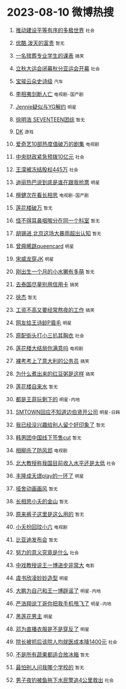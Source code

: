 # 2023-08-10 微博热搜 
1. [推动建设平等有序的多极世界](https://m.weibo.cn/search?containerid=100103type%3D1%26t%3D10%26q%3D%23%E6%8E%A8%E5%8A%A8%E5%BB%BA%E8%AE%BE%E5%B9%B3%E7%AD%89%E6%9C%89%E5%BA%8F%E7%9A%84%E5%A4%9A%E6%9E%81%E4%B8%96%E7%95%8C%23&stream_entry_id=51&isnewpage=1&extparam=seat%3D1%26filter_type%3Drealtimehot%26cate%3D10103%26dgr%3D0%26pos%3D0%26stream_entry_id%3D51%26c_type%3D51%26display_time%3D1691597097%26pre_seqid%3D169159709748201306635&luicode=10000011&lfid=106003type%3D25%26t%3D3%26disable_hot%3D1%26filter_type%3Drealtimehot) `社会` 

2. [优酷 泼天的富贵](https://m.weibo.cn/search?containerid=100103type%3D1%26t%3D10%26q%3D%E4%BC%98%E9%85%B7+%E6%B3%BC%E5%A4%A9%E7%9A%84%E5%AF%8C%E8%B4%B5&stream_entry_id=31&isnewpage=1&extparam=seat%3D1%26realpos%3D1%26flag%3D2%26band_rank%3D1%26c_type%3D31%26cate%3D5001%26lcate%3D5001%26q%3D%25E4%25BC%2598%25E9%2585%25B7%2520%25E6%25B3%25BC%25E5%25A4%25A9%25E7%259A%2584%25E5%25AF%258C%25E8%25B4%25B5%26dgr%3D0%26stream_entry_id%3D31%26pos%3D0%26filter_type%3Drealtimehot%26display_time%3D1691597097%26pre_seqid%3D169159709748201306635&luicode=10000011&lfid=106003type%3D25%26t%3D3%26disable_hot%3D1%26filter_type%3Drealtimehot) `暂无` 

3. [一名殡葬专业学生的课表](https://m.weibo.cn/search?containerid=100103type%3D1%26t%3D10%26q%3D%23%E4%B8%80%E5%90%8D%E6%AE%A1%E8%91%AC%E4%B8%93%E4%B8%9A%E5%AD%A6%E7%94%9F%E7%9A%84%E8%AF%BE%E8%A1%A8%23&stream_entry_id=31&isnewpage=1&extparam=seat%3D1%26realpos%3D2%26flag%3D2%26band_rank%3D2%26c_type%3D31%26cate%3D5001%26lcate%3D5001%26q%3D%2523%25E4%25B8%2580%25E5%2590%258D%25E6%25AE%25A1%25E8%2591%25AC%25E4%25B8%2593%25E4%25B8%259A%25E5%25AD%25A6%25E7%2594%259F%25E7%259A%2584%25E8%25AF%25BE%25E8%25A1%25A8%2523%26dgr%3D0%26stream_entry_id%3D31%26pos%3D1%26filter_type%3Drealtimehot%26display_time%3D1691597097%26pre_seqid%3D169159709748201306635&luicode=10000011&lfid=106003type%3D25%26t%3D3%26disable_hot%3D1%26filter_type%3Drealtimehot) `搞笑` 

4. [立秋大运会闭幕秋分亚运会开幕](https://m.weibo.cn/search?containerid=100103type%3D1%26t%3D10%26q%3D%23%E7%AB%8B%E7%A7%8B%E5%A4%A7%E8%BF%90%E4%BC%9A%E9%97%AD%E5%B9%95%E7%A7%8B%E5%88%86%E4%BA%9A%E8%BF%90%E4%BC%9A%E5%BC%80%E5%B9%95%23&stream_entry_id=31&isnewpage=1&extparam=seat%3D1%26realpos%3D3%26flag%3D0%26band_rank%3D3%26c_type%3D31%26cate%3D5001%26lcate%3D5001%26q%3D%2523%25E7%25AB%258B%25E7%25A7%258B%25E5%25A4%25A7%25E8%25BF%2590%25E4%25BC%259A%25E9%2597%25AD%25E5%25B9%2595%25E7%25A7%258B%25E5%2588%2586%25E4%25BA%259A%25E8%25BF%2590%25E4%25BC%259A%25E5%25BC%2580%25E5%25B9%2595%2523%26dgr%3D0%26stream_entry_id%3D31%26pos%3D2%26filter_type%3Drealtimehot%26display_time%3D1691597097%26pre_seqid%3D169159709748201306635&luicode=10000011&lfid=106003type%3D25%26t%3D3%26disable_hot%3D1%26filter_type%3Drealtimehot) `社会` 

5. [宝骏云朵史诗级](https://m.weibo.cn/search?containerid=100103type%3D1%26t%3D10%26q%3D%23%E5%AE%9D%E9%AA%8F%E4%BA%91%E6%9C%B5%E5%8F%B2%E8%AF%97%E7%BA%A7%23&stream_entry_id=31&isnewpage=1&extparam=seat%3D1%26filter_type%3Drealtimehot%26lcate%3D5001%26stream_entry_id%3D31%26pos%3D3%26band_rank%3D4%26c_type%3D31%26is_ad_pos%3D1%26cate%3D5001%26topic_ad%3D1%26q%3D%2523%25E5%25AE%259D%25E9%25AA%258F%25E4%25BA%2591%25E6%259C%25B5%25E5%258F%25B2%25E8%25AF%2597%25E7%25BA%25A7%2523%26dgr%3D0%26adid%3D198091%26display_time%3D1691597097%26pre_seqid%3D169159709748201306635&luicode=10000011&lfid=106003type%3D25%26t%3D3%26disable_hot%3D1%26filter_type%3Drealtimehot) `汽车` 

6. [李相夷剑断人亡](https://m.weibo.cn/search?containerid=100103type%3D1%26t%3D10%26q%3D%23%E6%9D%8E%E7%9B%B8%E5%A4%B7%E5%89%91%E6%96%AD%E4%BA%BA%E4%BA%A1%23&stream_entry_id=31&isnewpage=1&extparam=seat%3D1%26realpos%3D4%26flag%3D16%26band_rank%3D4%26c_type%3D31%26cate%3D5001%26lcate%3D5001%26q%3D%2523%25E6%259D%258E%25E7%259B%25B8%25E5%25A4%25B7%25E5%2589%2591%25E6%2596%25AD%25E4%25BA%25BA%25E4%25BA%25A1%2523%26dgr%3D0%26stream_entry_id%3D31%26pos%3D4%26filter_type%3Drealtimehot%26display_time%3D1691597097%26pre_seqid%3D169159709748201306635&luicode=10000011&lfid=106003type%3D25%26t%3D3%26disable_hot%3D1%26filter_type%3Drealtimehot) `电视剧-国产剧` 

7. [Jennie疑似与YG解约](https://m.weibo.cn/search?containerid=100103type%3D1%26t%3D10%26q%3D%23Jennie%E7%96%91%E4%BC%BC%E4%B8%8EYG%E8%A7%A3%E7%BA%A6%23&stream_entry_id=31&isnewpage=1&extparam=seat%3D1%26realpos%3D5%26flag%3D2%26band_rank%3D5%26c_type%3D31%26cate%3D5001%26lcate%3D5001%26q%3D%2523Jennie%25E7%2596%2591%25E4%25BC%25BC%25E4%25B8%258EYG%25E8%25A7%25A3%25E7%25BA%25A6%2523%26dgr%3D0%26stream_entry_id%3D31%26pos%3D5%26filter_type%3Drealtimehot%26display_time%3D1691597097%26pre_seqid%3D169159709748201306635&luicode=10000011&lfid=106003type%3D25%26t%3D3%26disable_hot%3D1%26filter_type%3Drealtimehot) `明星` 

8. [徐明浩 SEVENTEEN团综](https://m.weibo.cn/search?containerid=100103type%3D1%26t%3D10%26q%3D%E5%BE%90%E6%98%8E%E6%B5%A9+SEVENTEEN%E5%9B%A2%E7%BB%BC&stream_entry_id=31&isnewpage=1&extparam=seat%3D1%26realpos%3D6%26flag%3D1%26band_rank%3D6%26c_type%3D31%26cate%3D5001%26lcate%3D5001%26q%3D%25E5%25BE%2590%25E6%2598%258E%25E6%25B5%25A9%2520SEVENTEEN%25E5%259B%25A2%25E7%25BB%25BC%26dgr%3D0%26stream_entry_id%3D31%26pos%3D6%26filter_type%3Drealtimehot%26display_time%3D1691597097%26pre_seqid%3D169159709748201306635&luicode=10000011&lfid=106003type%3D25%26t%3D3%26disable_hot%3D1%26filter_type%3Drealtimehot) `暂无` 

9. [DK](https://m.weibo.cn/search?containerid=100103type%3D1%26t%3D10%26q%3DDK&stream_entry_id=31&isnewpage=1&extparam=seat%3D1%26realpos%3D7%26flag%3D1%26band_rank%3D7%26c_type%3D31%26cate%3D5001%26lcate%3D5001%26q%3DDK%26dgr%3D0%26stream_entry_id%3D31%26pos%3D7%26filter_type%3Drealtimehot%26display_time%3D1691597097%26pre_seqid%3D169159709748201306635&luicode=10000011&lfid=106003type%3D25%26t%3D3%26disable_hot%3D1%26filter_type%3Drealtimehot) `游戏` 

10. [爱奇艺10部热度值破万的剧集](https://m.weibo.cn/search?containerid=100103type%3D1%26t%3D10%26q%3D%23%E7%88%B1%E5%A5%87%E8%89%BA10%E9%83%A8%E7%83%AD%E5%BA%A6%E5%80%BC%E7%A0%B4%E4%B8%87%E7%9A%84%E5%89%A7%E9%9B%86%23&stream_entry_id=31&isnewpage=1&extparam=seat%3D1%26realpos%3D8%26flag%3D0%26band_rank%3D8%26c_type%3D31%26cate%3D5001%26lcate%3D5001%26q%3D%2523%25E7%2588%25B1%25E5%25A5%2587%25E8%2589%25BA10%25E9%2583%25A8%25E7%2583%25AD%25E5%25BA%25A6%25E5%2580%25BC%25E7%25A0%25B4%25E4%25B8%2587%25E7%259A%2584%25E5%2589%25A7%25E9%259B%2586%2523%26dgr%3D0%26stream_entry_id%3D31%26pos%3D8%26filter_type%3Drealtimehot%26display_time%3D1691597097%26pre_seqid%3D169159709748201306635&luicode=10000011&lfid=106003type%3D25%26t%3D3%26disable_hot%3D1%26filter_type%3Drealtimehot) `电视剧` 

11. [中央财政紧急预拨10亿元](https://m.weibo.cn/search?containerid=100103type%3D1%26t%3D10%26q%3D%23%E4%B8%AD%E5%A4%AE%E8%B4%A2%E6%94%BF%E7%B4%A7%E6%80%A5%E9%A2%84%E6%8B%A810%E4%BA%BF%E5%85%83%23&stream_entry_id=31&isnewpage=1&extparam=seat%3D1%26realpos%3D9%26flag%3D0%26band_rank%3D9%26c_type%3D31%26cate%3D5001%26lcate%3D5001%26q%3D%2523%25E4%25B8%25AD%25E5%25A4%25AE%25E8%25B4%25A2%25E6%2594%25BF%25E7%25B4%25A7%25E6%2580%25A5%25E9%25A2%2584%25E6%258B%25A810%25E4%25BA%25BF%25E5%2585%2583%2523%26dgr%3D0%26stream_entry_id%3D31%26pos%3D9%26filter_type%3Drealtimehot%26display_time%3D1691597097%26pre_seqid%3D169159709748201306635&luicode=10000011&lfid=106003type%3D25%26t%3D3%26disable_hot%3D1%26filter_type%3Drealtimehot) `社会` 

12. [王濛被冻结股权445万](https://m.weibo.cn/search?containerid=100103type%3D1%26t%3D10%26q%3D%23%E7%8E%8B%E6%BF%9B%E8%A2%AB%E5%86%BB%E7%BB%93%E8%82%A1%E6%9D%83445%E4%B8%87%23&stream_entry_id=31&isnewpage=1&extparam=seat%3D1%26realpos%3D10%26flag%3D0%26band_rank%3D10%26c_type%3D31%26cate%3D5001%26lcate%3D5001%26q%3D%2523%25E7%258E%258B%25E6%25BF%259B%25E8%25A2%25AB%25E5%2586%25BB%25E7%25BB%2593%25E8%2582%25A1%25E6%259D%2583445%25E4%25B8%2587%2523%26dgr%3D0%26stream_entry_id%3D31%26pos%3D10%26filter_type%3Drealtimehot%26display_time%3D1691597097%26pre_seqid%3D169159709748201306635&luicode=10000011&lfid=106003type%3D25%26t%3D3%26disable_hot%3D1%26filter_type%3Drealtimehot) `社会` 

13. [迪丽热巴说到底是谁在跟我抢票](https://m.weibo.cn/search?containerid=100103type%3D1%26t%3D10%26q%3D%23%E8%BF%AA%E4%B8%BD%E7%83%AD%E5%B7%B4%E8%AF%B4%E5%88%B0%E5%BA%95%E6%98%AF%E8%B0%81%E5%9C%A8%E8%B7%9F%E6%88%91%E6%8A%A2%E7%A5%A8%23&stream_entry_id=31&isnewpage=1&extparam=seat%3D1%26realpos%3D11%26flag%3D0%26band_rank%3D11%26c_type%3D31%26cate%3D5001%26lcate%3D5001%26q%3D%2523%25E8%25BF%25AA%25E4%25B8%25BD%25E7%2583%25AD%25E5%25B7%25B4%25E8%25AF%25B4%25E5%2588%25B0%25E5%25BA%2595%25E6%2598%25AF%25E8%25B0%2581%25E5%259C%25A8%25E8%25B7%259F%25E6%2588%2591%25E6%258A%25A2%25E7%25A5%25A8%2523%26dgr%3D0%26stream_entry_id%3D31%26pos%3D11%26filter_type%3Drealtimehot%26display_time%3D1691597097%26pre_seqid%3D169159709748201306635&luicode=10000011&lfid=106003type%3D25%26t%3D3%26disable_hot%3D1%26filter_type%3Drealtimehot) `明星` 

14. [檀健次在看长相思](https://m.weibo.cn/search?containerid=100103type%3D1%26t%3D10%26q%3D%23%E6%AA%80%E5%81%A5%E6%AC%A1%E5%9C%A8%E7%9C%8B%E9%95%BF%E7%9B%B8%E6%80%9D%23&stream_entry_id=31&isnewpage=1&extparam=seat%3D1%26realpos%3D12%26flag%3D1%26band_rank%3D12%26c_type%3D31%26cate%3D5001%26lcate%3D5001%26q%3D%2523%25E6%25AA%2580%25E5%2581%25A5%25E6%25AC%25A1%25E5%259C%25A8%25E7%259C%258B%25E9%2595%25BF%25E7%259B%25B8%25E6%2580%259D%2523%26dgr%3D0%26stream_entry_id%3D31%26pos%3D12%26filter_type%3Drealtimehot%26display_time%3D1691597097%26pre_seqid%3D169159709748201306635&luicode=10000011&lfid=106003type%3D25%26t%3D3%26disable_hot%3D1%26filter_type%3Drealtimehot) `电视剧-国产剧` 

15. [莲花楼破万](https://m.weibo.cn/search?containerid=100103type%3D1%26t%3D10%26q%3D%E8%8E%B2%E8%8A%B1%E6%A5%BC%E7%A0%B4%E4%B8%87&stream_entry_id=31&isnewpage=1&extparam=seat%3D1%26realpos%3D13%26flag%3D0%26band_rank%3D13%26c_type%3D31%26cate%3D5001%26lcate%3D5001%26q%3D%25E8%258E%25B2%25E8%258A%25B1%25E6%25A5%25BC%25E7%25A0%25B4%25E4%25B8%2587%26dgr%3D0%26stream_entry_id%3D31%26pos%3D13%26filter_type%3Drealtimehot%26display_time%3D1691597097%26pre_seqid%3D169159709748201306635&luicode=10000011&lfid=106003type%3D25%26t%3D3%26disable_hot%3D1%26filter_type%3Drealtimehot) `暂无` 

16. [怪不得耳鼻咽喉分在同一个科室](https://m.weibo.cn/search?containerid=100103type%3D1%26t%3D10%26q%3D%E6%80%AA%E4%B8%8D%E5%BE%97%E8%80%B3%E9%BC%BB%E5%92%BD%E5%96%89%E5%88%86%E5%9C%A8%E5%90%8C%E4%B8%80%E4%B8%AA%E7%A7%91%E5%AE%A4&stream_entry_id=31&isnewpage=1&extparam=seat%3D1%26realpos%3D14%26flag%3D0%26band_rank%3D14%26c_type%3D31%26cate%3D5001%26lcate%3D5001%26q%3D%25E6%2580%25AA%25E4%25B8%258D%25E5%25BE%2597%25E8%2580%25B3%25E9%25BC%25BB%25E5%2592%25BD%25E5%2596%2589%25E5%2588%2586%25E5%259C%25A8%25E5%2590%258C%25E4%25B8%2580%25E4%25B8%25AA%25E7%25A7%2591%25E5%25AE%25A4%26dgr%3D0%26stream_entry_id%3D31%26pos%3D14%26filter_type%3Drealtimehot%26display_time%3D1691597097%26pre_seqid%3D169159709748201306635&luicode=10000011&lfid=106003type%3D25%26t%3D3%26disable_hot%3D1%26filter_type%3Drealtimehot) `暂无` 

17. [胡锡进 北京这场大暴雨超出认知](https://m.weibo.cn/search?containerid=100103type%3D1%26t%3D10%26q%3D%E8%83%A1%E9%94%A1%E8%BF%9B+%E5%8C%97%E4%BA%AC%E8%BF%99%E5%9C%BA%E5%A4%A7%E6%9A%B4%E9%9B%A8%E8%B6%85%E5%87%BA%E8%AE%A4%E7%9F%A5&stream_entry_id=31&isnewpage=1&extparam=seat%3D1%26realpos%3D15%26flag%3D0%26band_rank%3D15%26c_type%3D31%26cate%3D5001%26lcate%3D5001%26q%3D%25E8%2583%25A1%25E9%2594%25A1%25E8%25BF%259B%2520%25E5%258C%2597%25E4%25BA%25AC%25E8%25BF%2599%25E5%259C%25BA%25E5%25A4%25A7%25E6%259A%25B4%25E9%259B%25A8%25E8%25B6%2585%25E5%2587%25BA%25E8%25AE%25A4%25E7%259F%25A5%26dgr%3D0%26stream_entry_id%3D31%26pos%3D15%26filter_type%3Drealtimehot%26display_time%3D1691597097%26pre_seqid%3D169159709748201306635&luicode=10000011&lfid=106003type%3D25%26t%3D3%26disable_hot%3D1%26filter_type%3Drealtimehot) `暂无` 

18. [曾舜晞跳queencard](https://m.weibo.cn/search?containerid=100103type%3D1%26t%3D10%26q%3D%23%E6%9B%BE%E8%88%9C%E6%99%9E%E8%B7%B3queencard%23&stream_entry_id=31&isnewpage=1&extparam=seat%3D1%26realpos%3D16%26flag%3D1%26band_rank%3D16%26c_type%3D31%26cate%3D5001%26lcate%3D5001%26q%3D%2523%25E6%259B%25BE%25E8%2588%259C%25E6%2599%259E%25E8%25B7%25B3queencard%2523%26dgr%3D0%26stream_entry_id%3D31%26pos%3D16%26filter_type%3Drealtimehot%26display_time%3D1691597097%26pre_seqid%3D169159709748201306635&luicode=10000011&lfid=106003type%3D25%26t%3D3%26disable_hot%3D1%26filter_type%3Drealtimehot) `明星` 

19. [宋威龙穿JK](https://m.weibo.cn/search?containerid=100103type%3D1%26t%3D10%26q%3D%23%E5%AE%8B%E5%A8%81%E9%BE%99%E7%A9%BFJK%23&stream_entry_id=31&isnewpage=1&extparam=seat%3D1%26realpos%3D17%26flag%3D1%26band_rank%3D17%26c_type%3D31%26cate%3D5001%26lcate%3D5001%26q%3D%2523%25E5%25AE%258B%25E5%25A8%2581%25E9%25BE%2599%25E7%25A9%25BFJK%2523%26dgr%3D0%26stream_entry_id%3D31%26pos%3D17%26filter_type%3Drealtimehot%26display_time%3D1691597097%26pre_seqid%3D169159709748201306635&luicode=10000011&lfid=106003type%3D25%26t%3D3%26disable_hot%3D1%26filter_type%3Drealtimehot) `明星` 

20. [刚出生一个月的小水獭有多萌](https://m.weibo.cn/search?containerid=100103type%3D1%26t%3D10%26q%3D%E5%88%9A%E5%87%BA%E7%94%9F%E4%B8%80%E4%B8%AA%E6%9C%88%E7%9A%84%E5%B0%8F%E6%B0%B4%E7%8D%AD%E6%9C%89%E5%A4%9A%E8%90%8C&stream_entry_id=31&isnewpage=1&extparam=seat%3D1%26realpos%3D18%26flag%3D0%26band_rank%3D18%26c_type%3D31%26cate%3D5001%26lcate%3D5001%26q%3D%25E5%2588%259A%25E5%2587%25BA%25E7%2594%259F%25E4%25B8%2580%25E4%25B8%25AA%25E6%259C%2588%25E7%259A%2584%25E5%25B0%258F%25E6%25B0%25B4%25E7%258D%25AD%25E6%259C%2589%25E5%25A4%259A%25E8%2590%258C%26dgr%3D0%26stream_entry_id%3D31%26pos%3D18%26filter_type%3Drealtimehot%26display_time%3D1691597097%26pre_seqid%3D169159709748201306635&luicode=10000011&lfid=106003type%3D25%26t%3D3%26disable_hot%3D1%26filter_type%3Drealtimehot) `暂无` 

21. [去泰国尽量别用信用卡](https://m.weibo.cn/search?containerid=100103type%3D1%26t%3D10%26q%3D%23%E5%8E%BB%E6%B3%B0%E5%9B%BD%E5%B0%BD%E9%87%8F%E5%88%AB%E7%94%A8%E4%BF%A1%E7%94%A8%E5%8D%A1%23&stream_entry_id=31&isnewpage=1&extparam=seat%3D1%26realpos%3D19%26flag%3D0%26band_rank%3D19%26c_type%3D31%26cate%3D5001%26lcate%3D5001%26q%3D%2523%25E5%258E%25BB%25E6%25B3%25B0%25E5%259B%25BD%25E5%25B0%25BD%25E9%2587%258F%25E5%2588%25AB%25E7%2594%25A8%25E4%25BF%25A1%25E7%2594%25A8%25E5%258D%25A1%2523%26dgr%3D0%26stream_entry_id%3D31%26pos%3D19%26filter_type%3Drealtimehot%26display_time%3D1691597097%26pre_seqid%3D169159709748201306635&luicode=10000011&lfid=106003type%3D25%26t%3D3%26disable_hot%3D1%26filter_type%3Drealtimehot) `搞笑` 

22. [徐杰](https://m.weibo.cn/search?containerid=100103type%3D1%26t%3D10%26q%3D%E5%BE%90%E6%9D%B0&stream_entry_id=31&isnewpage=1&extparam=seat%3D1%26realpos%3D20%26flag%3D0%26band_rank%3D20%26c_type%3D31%26cate%3D5001%26lcate%3D5001%26q%3D%25E5%25BE%2590%25E6%259D%25B0%26dgr%3D0%26stream_entry_id%3D31%26pos%3D20%26filter_type%3Drealtimehot%26display_time%3D1691597097%26pre_seqid%3D169159709748201306635&luicode=10000011&lfid=106003type%3D25%26t%3D3%26disable_hot%3D1%26filter_type%3Drealtimehot) `暂无` 

23. [工资不高又要经常熬夜的工作](https://m.weibo.cn/search?containerid=100103type%3D1%26t%3D10%26q%3D%23%E5%B7%A5%E8%B5%84%E4%B8%8D%E9%AB%98%E5%8F%88%E8%A6%81%E7%BB%8F%E5%B8%B8%E7%86%AC%E5%A4%9C%E7%9A%84%E5%B7%A5%E4%BD%9C%23&stream_entry_id=31&isnewpage=1&extparam=seat%3D1%26realpos%3D21%26flag%3D0%26band_rank%3D21%26c_type%3D31%26cate%3D5001%26lcate%3D5001%26q%3D%2523%25E5%25B7%25A5%25E8%25B5%2584%25E4%25B8%258D%25E9%25AB%2598%25E5%258F%2588%25E8%25A6%2581%25E7%25BB%258F%25E5%25B8%25B8%25E7%2586%25AC%25E5%25A4%259C%25E7%259A%2584%25E5%25B7%25A5%25E4%25BD%259C%2523%26dgr%3D0%26stream_entry_id%3D31%26pos%3D21%26filter_type%3Drealtimehot%26display_time%3D1691597097%26pre_seqid%3D169159709748201306635&luicode=10000011&lfid=106003type%3D25%26t%3D3%26disable_hot%3D1%26filter_type%3Drealtimehot) `搞笑` 

24. [网友给王诗龄P眉毛](https://m.weibo.cn/search?containerid=100103type%3D1%26t%3D10%26q%3D%23%E7%BD%91%E5%8F%8B%E7%BB%99%E7%8E%8B%E8%AF%97%E9%BE%84P%E7%9C%89%E6%AF%9B%23&stream_entry_id=31&isnewpage=1&extparam=seat%3D1%26realpos%3D22%26flag%3D2%26band_rank%3D22%26c_type%3D31%26cate%3D5001%26lcate%3D5001%26q%3D%2523%25E7%25BD%2591%25E5%258F%258B%25E7%25BB%2599%25E7%258E%258B%25E8%25AF%2597%25E9%25BE%2584P%25E7%259C%2589%25E6%25AF%259B%2523%26dgr%3D0%26stream_entry_id%3D31%26pos%3D22%26filter_type%3Drealtimehot%26display_time%3D1691597097%26pre_seqid%3D169159709748201306635&luicode=10000011&lfid=106003type%3D25%26t%3D3%26disable_hot%3D1%26filter_type%3Drealtimehot) `明星` 

25. [原配街头打小三扒其胸衣](https://m.weibo.cn/search?containerid=100103type%3D1%26t%3D10%26q%3D%23%E5%8E%9F%E9%85%8D%E8%A1%97%E5%A4%B4%E6%89%93%E5%B0%8F%E4%B8%89%E6%89%92%E5%85%B6%E8%83%B8%E8%A1%A3%23&stream_entry_id=31&isnewpage=1&extparam=seat%3D1%26realpos%3D23%26flag%3D1%26band_rank%3D23%26c_type%3D31%26cate%3D5001%26lcate%3D5001%26q%3D%2523%25E5%258E%259F%25E9%2585%258D%25E8%25A1%2597%25E5%25A4%25B4%25E6%2589%2593%25E5%25B0%258F%25E4%25B8%2589%25E6%2589%2592%25E5%2585%25B6%25E8%2583%25B8%25E8%25A1%25A3%2523%26dgr%3D0%26stream_entry_id%3D31%26pos%3D23%26filter_type%3Drealtimehot%26display_time%3D1691597097%26pre_seqid%3D169159709748201306635&luicode=10000011&lfid=106003type%3D25%26t%3D3%26disable_hot%3D1%26filter_type%3Drealtimehot) `社会` 

26. [莲花楼大结局你满意吗](https://m.weibo.cn/search?containerid=100103type%3D1%26t%3D10%26q%3D%23%E8%8E%B2%E8%8A%B1%E6%A5%BC%E5%A4%A7%E7%BB%93%E5%B1%80%E4%BD%A0%E6%BB%A1%E6%84%8F%E5%90%97%23&stream_entry_id=31&isnewpage=1&extparam=seat%3D1%26realpos%3D24%26flag%3D1%26band_rank%3D24%26c_type%3D31%26cate%3D5001%26lcate%3D5001%26q%3D%2523%25E8%258E%25B2%25E8%258A%25B1%25E6%25A5%25BC%25E5%25A4%25A7%25E7%25BB%2593%25E5%25B1%2580%25E4%25BD%25A0%25E6%25BB%25A1%25E6%2584%258F%25E5%2590%2597%2523%26dgr%3D0%26stream_entry_id%3D31%26pos%3D24%26filter_type%3Drealtimehot%26display_time%3D1691597097%26pre_seqid%3D169159709748201306635&luicode=10000011&lfid=106003type%3D25%26t%3D3%26disable_hot%3D1%26filter_type%3Drealtimehot) `电视剧` 

27. [裸考考上了意大利的公务员](https://m.weibo.cn/search?containerid=100103type%3D1%26t%3D10%26q%3D%23%E8%A3%B8%E8%80%83%E8%80%83%E4%B8%8A%E4%BA%86%E6%84%8F%E5%A4%A7%E5%88%A9%E7%9A%84%E5%85%AC%E5%8A%A1%E5%91%98%23&stream_entry_id=31&isnewpage=1&extparam=seat%3D1%26realpos%3D25%26flag%3D0%26band_rank%3D25%26c_type%3D31%26cate%3D5001%26lcate%3D5001%26q%3D%2523%25E8%25A3%25B8%25E8%2580%2583%25E8%2580%2583%25E4%25B8%258A%25E4%25BA%2586%25E6%2584%258F%25E5%25A4%25A7%25E5%2588%25A9%25E7%259A%2584%25E5%2585%25AC%25E5%258A%25A1%25E5%2591%2598%2523%26dgr%3D0%26stream_entry_id%3D31%26pos%3D25%26filter_type%3Drealtimehot%26display_time%3D1691597097%26pre_seqid%3D169159709748201306635&luicode=10000011&lfid=106003type%3D25%26t%3D3%26disable_hot%3D1%26filter_type%3Drealtimehot) `搞笑` 

28. [为什么煮出来的红豆粥是这样](https://m.weibo.cn/search?containerid=100103type%3D1%26t%3D10%26q%3D%23%E4%B8%BA%E4%BB%80%E4%B9%88%E7%85%AE%E5%87%BA%E6%9D%A5%E7%9A%84%E7%BA%A2%E8%B1%86%E7%B2%A5%E6%98%AF%E8%BF%99%E6%A0%B7%23&stream_entry_id=31&isnewpage=1&extparam=seat%3D1%26realpos%3D26%26flag%3D1%26band_rank%3D26%26c_type%3D31%26cate%3D5001%26lcate%3D5001%26q%3D%2523%25E4%25B8%25BA%25E4%25BB%2580%25E4%25B9%2588%25E7%2585%25AE%25E5%2587%25BA%25E6%259D%25A5%25E7%259A%2584%25E7%25BA%25A2%25E8%25B1%2586%25E7%25B2%25A5%25E6%2598%25AF%25E8%25BF%2599%25E6%25A0%25B7%2523%26dgr%3D0%26stream_entry_id%3D31%26pos%3D26%26filter_type%3Drealtimehot%26display_time%3D1691597097%26pre_seqid%3D169159709748201306635&luicode=10000011&lfid=106003type%3D25%26t%3D3%26disable_hot%3D1%26filter_type%3Drealtimehot) `搞笑` 

29. [莲花楼自来水](https://m.weibo.cn/search?containerid=100103type%3D1%26t%3D10%26q%3D%E8%8E%B2%E8%8A%B1%E6%A5%BC%E8%87%AA%E6%9D%A5%E6%B0%B4&stream_entry_id=31&isnewpage=1&extparam=seat%3D1%26realpos%3D27%26flag%3D1%26band_rank%3D27%26c_type%3D31%26cate%3D5001%26lcate%3D5001%26q%3D%25E8%258E%25B2%25E8%258A%25B1%25E6%25A5%25BC%25E8%2587%25AA%25E6%259D%25A5%25E6%25B0%25B4%26dgr%3D0%26stream_entry_id%3D31%26pos%3D27%26filter_type%3Drealtimehot%26display_time%3D1691597097%26pre_seqid%3D169159709748201306635&luicode=10000011&lfid=106003type%3D25%26t%3D3%26disable_hot%3D1%26filter_type%3Drealtimehot) `暂无` 

30. [都是王菲玩剩下的](https://m.weibo.cn/search?containerid=100103type%3D1%26t%3D10%26q%3D%23%E9%83%BD%E6%98%AF%E7%8E%8B%E8%8F%B2%E7%8E%A9%E5%89%A9%E4%B8%8B%E7%9A%84%23&stream_entry_id=31&isnewpage=1&extparam=seat%3D1%26realpos%3D28%26flag%3D0%26band_rank%3D28%26c_type%3D31%26cate%3D5001%26lcate%3D5001%26q%3D%2523%25E9%2583%25BD%25E6%2598%25AF%25E7%258E%258B%25E8%258F%25B2%25E7%258E%25A9%25E5%2589%25A9%25E4%25B8%258B%25E7%259A%2584%2523%26dgr%3D0%26stream_entry_id%3D31%26pos%3D28%26filter_type%3Drealtimehot%26display_time%3D1691597097%26pre_seqid%3D169159709748201306635&luicode=10000011&lfid=106003type%3D25%26t%3D3%26disable_hot%3D1%26filter_type%3Drealtimehot) `明星-内地` 

31. [SMTOWN回应不知道边伯贤开公司](https://m.weibo.cn/search?containerid=100103type%3D1%26t%3D10%26q%3D%23SMTOWN%E5%9B%9E%E5%BA%94%E4%B8%8D%E7%9F%A5%E9%81%93%E8%BE%B9%E4%BC%AF%E8%B4%A4%E5%BC%80%E5%85%AC%E5%8F%B8%23&stream_entry_id=31&isnewpage=1&extparam=seat%3D1%26realpos%3D29%26flag%3D1%26band_rank%3D29%26c_type%3D31%26cate%3D5001%26lcate%3D5001%26q%3D%2523SMTOWN%25E5%259B%259E%25E5%25BA%2594%25E4%25B8%258D%25E7%259F%25A5%25E9%2581%2593%25E8%25BE%25B9%25E4%25BC%25AF%25E8%25B4%25A4%25E5%25BC%2580%25E5%2585%25AC%25E5%258F%25B8%2523%26dgr%3D0%26stream_entry_id%3D31%26pos%3D29%26filter_type%3Drealtimehot%26display_time%3D1691597097%26pre_seqid%3D169159709748201306635&luicode=10000011&lfid=106003type%3D25%26t%3D3%26disable_hot%3D1%26filter_type%3Drealtimehot) `明星-日韩` 

32. [我已经没兴趣给别人留个好印象了](https://m.weibo.cn/search?containerid=100103type%3D1%26t%3D10%26q%3D%E6%88%91%E5%B7%B2%E7%BB%8F%E6%B2%A1%E5%85%B4%E8%B6%A3%E7%BB%99%E5%88%AB%E4%BA%BA%E7%95%99%E4%B8%AA%E5%A5%BD%E5%8D%B0%E8%B1%A1%E4%BA%86&stream_entry_id=31&isnewpage=1&extparam=seat%3D1%26realpos%3D30%26flag%3D0%26band_rank%3D30%26c_type%3D31%26cate%3D5001%26lcate%3D5001%26q%3D%25E6%2588%2591%25E5%25B7%25B2%25E7%25BB%258F%25E6%25B2%25A1%25E5%2585%25B4%25E8%25B6%25A3%25E7%25BB%2599%25E5%2588%25AB%25E4%25BA%25BA%25E7%2595%2599%25E4%25B8%25AA%25E5%25A5%25BD%25E5%258D%25B0%25E8%25B1%25A1%25E4%25BA%2586%26dgr%3D0%26stream_entry_id%3D31%26pos%3D30%26filter_type%3Drealtimehot%26display_time%3D1691597097%26pre_seqid%3D169159709748201306635&luicode=10000011&lfid=106003type%3D25%26t%3D3%26disable_hot%3D1%26filter_type%3Drealtimehot) `暂无` 

33. [韩男团中国线下签售cut](https://m.weibo.cn/search?containerid=100103type%3D1%26t%3D10%26q%3D%E9%9F%A9%E7%94%B7%E5%9B%A2%E4%B8%AD%E5%9B%BD%E7%BA%BF%E4%B8%8B%E7%AD%BE%E5%94%AEcut&stream_entry_id=31&isnewpage=1&extparam=seat%3D1%26realpos%3D31%26flag%3D1%26band_rank%3D31%26c_type%3D31%26cate%3D5001%26lcate%3D5001%26q%3D%25E9%259F%25A9%25E7%2594%25B7%25E5%259B%25A2%25E4%25B8%25AD%25E5%259B%25BD%25E7%25BA%25BF%25E4%25B8%258B%25E7%25AD%25BE%25E5%2594%25AEcut%26dgr%3D0%26stream_entry_id%3D31%26pos%3D31%26filter_type%3Drealtimehot%26display_time%3D1691597097%26pre_seqid%3D169159709748201306635&luicode=10000011&lfid=106003type%3D25%26t%3D3%26disable_hot%3D1%26filter_type%3Drealtimehot) `暂无` 

34. [相柳杀了防风邶](https://m.weibo.cn/search?containerid=100103type%3D1%26t%3D10%26q%3D%23%E7%9B%B8%E6%9F%B3%E6%9D%80%E4%BA%86%E9%98%B2%E9%A3%8E%E9%82%B6%23&stream_entry_id=31&isnewpage=1&extparam=seat%3D1%26realpos%3D32%26flag%3D1%26band_rank%3D32%26c_type%3D31%26cate%3D5001%26lcate%3D5001%26q%3D%2523%25E7%259B%25B8%25E6%259F%25B3%25E6%259D%2580%25E4%25BA%2586%25E9%2598%25B2%25E9%25A3%258E%25E9%2582%25B6%2523%26dgr%3D0%26stream_entry_id%3D31%26pos%3D32%26filter_type%3Drealtimehot%26display_time%3D1691597097%26pre_seqid%3D169159709748201306635&luicode=10000011&lfid=106003type%3D25%26t%3D3%26disable_hot%3D1%26filter_type%3Drealtimehot) `电视剧` 

35. [北大教授称我国目前收入水平还是太低](https://m.weibo.cn/search?containerid=100103type%3D1%26t%3D10%26q%3D%23%E5%8C%97%E5%A4%A7%E6%95%99%E6%8E%88%E7%A7%B0%E6%88%91%E5%9B%BD%E7%9B%AE%E5%89%8D%E6%94%B6%E5%85%A5%E6%B0%B4%E5%B9%B3%E8%BF%98%E6%98%AF%E5%A4%AA%E4%BD%8E%23&stream_entry_id=31&isnewpage=1&extparam=seat%3D1%26realpos%3D33%26flag%3D0%26band_rank%3D33%26c_type%3D31%26cate%3D5001%26lcate%3D5001%26q%3D%2523%25E5%258C%2597%25E5%25A4%25A7%25E6%2595%2599%25E6%258E%2588%25E7%25A7%25B0%25E6%2588%2591%25E5%259B%25BD%25E7%259B%25AE%25E5%2589%258D%25E6%2594%25B6%25E5%2585%25A5%25E6%25B0%25B4%25E5%25B9%25B3%25E8%25BF%2598%25E6%2598%25AF%25E5%25A4%25AA%25E4%25BD%258E%2523%26dgr%3D0%26stream_entry_id%3D31%26pos%3D33%26filter_type%3Drealtimehot%26display_time%3D1691597097%26pre_seqid%3D169159709748201306635&luicode=10000011&lfid=106003type%3D25%26t%3D3%26disable_hot%3D1%26filter_type%3Drealtimehot) `社会` 

36. [丰隆成夭璟play的一环了](https://m.weibo.cn/search?containerid=100103type%3D1%26t%3D10%26q%3D%23%E4%B8%B0%E9%9A%86%E6%88%90%E5%A4%AD%E7%92%9Fplay%E7%9A%84%E4%B8%80%E7%8E%AF%E4%BA%86%23&stream_entry_id=31&isnewpage=1&extparam=seat%3D1%26realpos%3D34%26flag%3D1%26band_rank%3D34%26c_type%3D31%26cate%3D5001%26lcate%3D5001%26q%3D%2523%25E4%25B8%25B0%25E9%259A%2586%25E6%2588%2590%25E5%25A4%25AD%25E7%2592%259Fplay%25E7%259A%2584%25E4%25B8%2580%25E7%258E%25AF%25E4%25BA%2586%2523%26dgr%3D0%26stream_entry_id%3D31%26pos%3D34%26filter_type%3Drealtimehot%26display_time%3D1691597097%26pre_seqid%3D169159709748201306635&luicode=10000011&lfid=106003type%3D25%26t%3D3%26disable_hot%3D1%26filter_type%3Drealtimehot) `明星` 

37. [哑舍动画画风](https://m.weibo.cn/search?containerid=100103type%3D1%26t%3D10%26q%3D%E5%93%91%E8%88%8D%E5%8A%A8%E7%94%BB%E7%94%BB%E9%A3%8E&stream_entry_id=31&isnewpage=1&extparam=seat%3D1%26realpos%3D35%26flag%3D1%26band_rank%3D35%26c_type%3D31%26cate%3D5001%26lcate%3D5001%26q%3D%25E5%2593%2591%25E8%2588%258D%25E5%258A%25A8%25E7%2594%25BB%25E7%2594%25BB%25E9%25A3%258E%26dgr%3D0%26stream_entry_id%3D31%26pos%3D35%26filter_type%3Drealtimehot%26display_time%3D1691597097%26pre_seqid%3D169159709748201306635&luicode=10000011&lfid=106003type%3D25%26t%3D3%26disable_hot%3D1%26filter_type%3Drealtimehot) `暂无` 

38. [长相思小夭的金山](https://m.weibo.cn/search?containerid=100103type%3D1%26t%3D10%26q%3D%E9%95%BF%E7%9B%B8%E6%80%9D%E5%B0%8F%E5%A4%AD%E7%9A%84%E9%87%91%E5%B1%B1&stream_entry_id=31&isnewpage=1&extparam=seat%3D1%26realpos%3D36%26flag%3D1%26band_rank%3D36%26c_type%3D31%26cate%3D5001%26lcate%3D5001%26q%3D%25E9%2595%25BF%25E7%259B%25B8%25E6%2580%259D%25E5%25B0%258F%25E5%25A4%25AD%25E7%259A%2584%25E9%2587%2591%25E5%25B1%25B1%26dgr%3D0%26stream_entry_id%3D31%26pos%3D36%26filter_type%3Drealtimehot%26display_time%3D1691597097%26pre_seqid%3D169159709748201306635&luicode=10000011&lfid=106003type%3D25%26t%3D3%26disable_hot%3D1%26filter_type%3Drealtimehot) `暂无` 

39. [原来裤子这里是这么用的](https://m.weibo.cn/search?containerid=100103type%3D1%26t%3D10%26q%3D%E5%8E%9F%E6%9D%A5%E8%A3%A4%E5%AD%90%E8%BF%99%E9%87%8C%E6%98%AF%E8%BF%99%E4%B9%88%E7%94%A8%E7%9A%84&stream_entry_id=31&isnewpage=1&extparam=seat%3D1%26realpos%3D37%26flag%3D0%26band_rank%3D37%26c_type%3D31%26cate%3D5001%26lcate%3D5001%26q%3D%25E5%258E%259F%25E6%259D%25A5%25E8%25A3%25A4%25E5%25AD%2590%25E8%25BF%2599%25E9%2587%258C%25E6%2598%25AF%25E8%25BF%2599%25E4%25B9%2588%25E7%2594%25A8%25E7%259A%2584%26dgr%3D0%26stream_entry_id%3D31%26pos%3D37%26filter_type%3Drealtimehot%26display_time%3D1691597097%26pre_seqid%3D169159709748201306635&luicode=10000011&lfid=106003type%3D25%26t%3D3%26disable_hot%3D1%26filter_type%3Drealtimehot) `暂无` 

40. [小夭扮回玟小六](https://m.weibo.cn/search?containerid=100103type%3D1%26t%3D10%26q%3D%23%E5%B0%8F%E5%A4%AD%E6%89%AE%E5%9B%9E%E7%8E%9F%E5%B0%8F%E5%85%AD%23&stream_entry_id=31&isnewpage=1&extparam=seat%3D1%26realpos%3D38%26flag%3D0%26band_rank%3D38%26c_type%3D31%26cate%3D5001%26lcate%3D5001%26q%3D%2523%25E5%25B0%258F%25E5%25A4%25AD%25E6%2589%25AE%25E5%259B%259E%25E7%258E%259F%25E5%25B0%258F%25E5%2585%25AD%2523%26dgr%3D0%26stream_entry_id%3D31%26pos%3D38%26filter_type%3Drealtimehot%26display_time%3D1691597097%26pre_seqid%3D169159709748201306635&luicode=10000011&lfid=106003type%3D25%26t%3D3%26disable_hot%3D1%26filter_type%3Drealtimehot) `电视剧` 

41. [比亚迪发布会](https://m.weibo.cn/search?containerid=100103type%3D1%26t%3D10%26q%3D%23%E6%AF%94%E4%BA%9A%E8%BF%AA%E5%8F%91%E5%B8%83%E4%BC%9A%23&stream_entry_id=31&isnewpage=1&extparam=seat%3D1%26realpos%3D39%26flag%3D0%26band_rank%3D39%26c_type%3D31%26cate%3D5001%26lcate%3D5001%26q%3D%2523%25E6%25AF%2594%25E4%25BA%259A%25E8%25BF%25AA%25E5%258F%2591%25E5%25B8%2583%25E4%25BC%259A%2523%26dgr%3D0%26stream_entry_id%3D31%26pos%3D39%26filter_type%3Drealtimehot%26display_time%3D1691597097%26pre_seqid%3D169159709748201306635&luicode=10000011&lfid=106003type%3D25%26t%3D3%26disable_hot%3D1%26filter_type%3Drealtimehot) `暂无` 

42. [努力的意义究竟是什么](https://m.weibo.cn/search?containerid=100103type%3D1%26t%3D10%26q%3D%E5%8A%AA%E5%8A%9B%E7%9A%84%E6%84%8F%E4%B9%89%E7%A9%B6%E7%AB%9F%E6%98%AF%E4%BB%80%E4%B9%88&stream_entry_id=31&isnewpage=1&extparam=seat%3D1%26realpos%3D40%26flag%3D1%26band_rank%3D40%26c_type%3D31%26cate%3D5001%26lcate%3D5001%26q%3D%25E5%258A%25AA%25E5%258A%259B%25E7%259A%2584%25E6%2584%258F%25E4%25B9%2589%25E7%25A9%25B6%25E7%25AB%259F%25E6%2598%25AF%25E4%25BB%2580%25E4%25B9%2588%26dgr%3D0%26stream_entry_id%3D31%26pos%3D40%26filter_type%3Drealtimehot%26display_time%3D1691597097%26pre_seqid%3D169159709748201306635&luicode=10000011&lfid=106003type%3D25%26t%3D3%26disable_hot%3D1%26filter_type%3Drealtimehot) `社会` 

43. [中戏教授说王一博进步非常大](https://m.weibo.cn/search?containerid=100103type%3D1%26t%3D10%26q%3D%23%E4%B8%AD%E6%88%8F%E6%95%99%E6%8E%88%E8%AF%B4%E7%8E%8B%E4%B8%80%E5%8D%9A%E8%BF%9B%E6%AD%A5%E9%9D%9E%E5%B8%B8%E5%A4%A7%23&stream_entry_id=31&isnewpage=1&extparam=seat%3D1%26realpos%3D41%26flag%3D0%26band_rank%3D41%26c_type%3D31%26cate%3D5001%26lcate%3D5001%26q%3D%2523%25E4%25B8%25AD%25E6%2588%258F%25E6%2595%2599%25E6%258E%2588%25E8%25AF%25B4%25E7%258E%258B%25E4%25B8%2580%25E5%258D%259A%25E8%25BF%259B%25E6%25AD%25A5%25E9%259D%259E%25E5%25B8%25B8%25E5%25A4%25A7%2523%26dgr%3D0%26stream_entry_id%3D31%26pos%3D41%26filter_type%3Drealtimehot%26display_time%3D1691597097%26pre_seqid%3D169159709748201306635&luicode=10000011&lfid=106003type%3D25%26t%3D3%26disable_hot%3D1%26filter_type%3Drealtimehot) `电影` 

44. [虞书欣凌妙妙造型](https://m.weibo.cn/search?containerid=100103type%3D1%26t%3D10%26q%3D%23%E8%99%9E%E4%B9%A6%E6%AC%A3%E5%87%8C%E5%A6%99%E5%A6%99%E9%80%A0%E5%9E%8B%23&stream_entry_id=31&isnewpage=1&extparam=seat%3D1%26realpos%3D42%26flag%3D0%26band_rank%3D42%26c_type%3D31%26cate%3D5001%26lcate%3D5001%26q%3D%2523%25E8%2599%259E%25E4%25B9%25A6%25E6%25AC%25A3%25E5%2587%258C%25E5%25A6%2599%25E5%25A6%2599%25E9%2580%25A0%25E5%259E%258B%2523%26dgr%3D0%26stream_entry_id%3D31%26pos%3D42%26filter_type%3Drealtimehot%26display_time%3D1691597097%26pre_seqid%3D169159709748201306635&luicode=10000011&lfid=106003type%3D25%26t%3D3%26disable_hot%3D1%26filter_type%3Drealtimehot) `明星` 

45. [大鹏为自己和王一博辟谣了](https://m.weibo.cn/search?containerid=100103type%3D1%26t%3D10%26q%3D%23%E5%A4%A7%E9%B9%8F%E4%B8%BA%E8%87%AA%E5%B7%B1%E5%92%8C%E7%8E%8B%E4%B8%80%E5%8D%9A%E8%BE%9F%E8%B0%A3%E4%BA%86%23&stream_entry_id=31&isnewpage=1&extparam=seat%3D1%26realpos%3D43%26flag%3D0%26band_rank%3D43%26c_type%3D31%26cate%3D5001%26lcate%3D5001%26q%3D%2523%25E5%25A4%25A7%25E9%25B9%258F%25E4%25B8%25BA%25E8%2587%25AA%25E5%25B7%25B1%25E5%2592%258C%25E7%258E%258B%25E4%25B8%2580%25E5%258D%259A%25E8%25BE%259F%25E8%25B0%25A3%25E4%25BA%2586%2523%26dgr%3D0%26stream_entry_id%3D31%26pos%3D43%26filter_type%3Drealtimehot%26display_time%3D1691597097%26pre_seqid%3D169159709748201306635&luicode=10000011&lfid=106003type%3D25%26t%3D3%26disable_hot%3D1%26filter_type%3Drealtimehot) `明星-内地` 

46. [严浩翔说丁哥你把我手机甩飞了](https://m.weibo.cn/search?containerid=100103type%3D1%26t%3D10%26q%3D%23%E4%B8%A5%E6%B5%A9%E7%BF%94%E8%AF%B4%E4%B8%81%E5%93%A5%E4%BD%A0%E6%8A%8A%E6%88%91%E6%89%8B%E6%9C%BA%E7%94%A9%E9%A3%9E%E4%BA%86%23&stream_entry_id=31&isnewpage=1&extparam=seat%3D1%26realpos%3D44%26flag%3D0%26band_rank%3D44%26c_type%3D31%26cate%3D5001%26lcate%3D5001%26q%3D%2523%25E4%25B8%25A5%25E6%25B5%25A9%25E7%25BF%2594%25E8%25AF%25B4%25E4%25B8%2581%25E5%2593%25A5%25E4%25BD%25A0%25E6%258A%258A%25E6%2588%2591%25E6%2589%258B%25E6%259C%25BA%25E7%2594%25A9%25E9%25A3%259E%25E4%25BA%2586%2523%26dgr%3D0%26stream_entry_id%3D31%26pos%3D44%26filter_type%3Drealtimehot%26display_time%3D1691597097%26pre_seqid%3D169159709748201306635&luicode=10000011&lfid=106003type%3D25%26t%3D3%26disable_hot%3D1%26filter_type%3Drealtimehot) `明星-内地` 

47. [黑莲花男主](https://m.weibo.cn/search?containerid=100103type%3D1%26t%3D10%26q%3D%E9%BB%91%E8%8E%B2%E8%8A%B1%E7%94%B7%E4%B8%BB&stream_entry_id=31&isnewpage=1&extparam=seat%3D1%26realpos%3D45%26flag%3D0%26band_rank%3D45%26c_type%3D31%26cate%3D5001%26lcate%3D5001%26q%3D%25E9%25BB%2591%25E8%258E%25B2%25E8%258A%25B1%25E7%2594%25B7%25E4%25B8%25BB%26dgr%3D0%26stream_entry_id%3D31%26pos%3D45%26filter_type%3Drealtimehot%26display_time%3D1691597097%26pre_seqid%3D169159709748201306635&luicode=10000011&lfid=106003type%3D25%26t%3D3%26disable_hot%3D1%26filter_type%3Drealtimehot) `明星` 

48. [邓为直播衣服是不是穿反了](https://m.weibo.cn/search?containerid=100103type%3D1%26t%3D10%26q%3D%23%E9%82%93%E4%B8%BA%E7%9B%B4%E6%92%AD%E8%A1%A3%E6%9C%8D%E6%98%AF%E4%B8%8D%E6%98%AF%E7%A9%BF%E5%8F%8D%E4%BA%86%23&stream_entry_id=31&isnewpage=1&extparam=seat%3D1%26realpos%3D46%26flag%3D1%26band_rank%3D46%26c_type%3D31%26cate%3D5001%26lcate%3D5001%26q%3D%2523%25E9%2582%2593%25E4%25B8%25BA%25E7%259B%25B4%25E6%2592%25AD%25E8%25A1%25A3%25E6%259C%258D%25E6%2598%25AF%25E4%25B8%258D%25E6%2598%25AF%25E7%25A9%25BF%25E5%258F%258D%25E4%25BA%2586%2523%26dgr%3D0%26stream_entry_id%3D31%26pos%3D46%26filter_type%3Drealtimehot%26display_time%3D1691597097%26pre_seqid%3D169159709748201306635&luicode=10000011&lfid=106003type%3D25%26t%3D3%26disable_hot%3D1%26filter_type%3Drealtimehot) `明星` 

49. [院长被抓后该院人均就医成本降1400元](https://m.weibo.cn/search?containerid=100103type%3D1%26t%3D10%26q%3D%23%E9%99%A2%E9%95%BF%E8%A2%AB%E6%8A%93%E5%90%8E%E8%AF%A5%E9%99%A2%E4%BA%BA%E5%9D%87%E5%B0%B1%E5%8C%BB%E6%88%90%E6%9C%AC%E9%99%8D1400%E5%85%83%23&stream_entry_id=31&isnewpage=1&extparam=seat%3D1%26realpos%3D47%26flag%3D0%26band_rank%3D47%26c_type%3D31%26cate%3D5001%26lcate%3D5001%26q%3D%2523%25E9%2599%25A2%25E9%2595%25BF%25E8%25A2%25AB%25E6%258A%2593%25E5%2590%258E%25E8%25AF%25A5%25E9%2599%25A2%25E4%25BA%25BA%25E5%259D%2587%25E5%25B0%25B1%25E5%258C%25BB%25E6%2588%2590%25E6%259C%25AC%25E9%2599%258D1400%25E5%2585%2583%2523%26dgr%3D0%26stream_entry_id%3D31%26pos%3D47%26filter_type%3Drealtimehot%26display_time%3D1691597097%26pre_seqid%3D169159709748201306635&luicode=10000011&lfid=106003type%3D25%26t%3D3%26disable_hot%3D1%26filter_type%3Drealtimehot) `社会` 

50. [不是所有蔬果都适合放冰箱](https://m.weibo.cn/search?containerid=100103type%3D1%26t%3D10%26q%3D%E4%B8%8D%E6%98%AF%E6%89%80%E6%9C%89%E8%94%AC%E6%9E%9C%E9%83%BD%E9%80%82%E5%90%88%E6%94%BE%E5%86%B0%E7%AE%B1&stream_entry_id=31&isnewpage=1&extparam=seat%3D1%26realpos%3D48%26flag%3D0%26band_rank%3D48%26c_type%3D31%26cate%3D5001%26lcate%3D5001%26q%3D%25E4%25B8%258D%25E6%2598%25AF%25E6%2589%2580%25E6%259C%2589%25E8%2594%25AC%25E6%259E%259C%25E9%2583%25BD%25E9%2580%2582%25E5%2590%2588%25E6%2594%25BE%25E5%2586%25B0%25E7%25AE%25B1%26dgr%3D0%26stream_entry_id%3D31%26pos%3D48%26filter_type%3Drealtimehot%26display_time%3D1691597097%26pre_seqid%3D169159709748201306635&luicode=10000011&lfid=106003type%3D25%26t%3D3%26disable_hot%3D1%26filter_type%3Drealtimehot) `暂无` 

51. [最怕别人问我哪个学校的](https://m.weibo.cn/search?containerid=100103type%3D1%26t%3D10%26q%3D%E6%9C%80%E6%80%95%E5%88%AB%E4%BA%BA%E9%97%AE%E6%88%91%E5%93%AA%E4%B8%AA%E5%AD%A6%E6%A0%A1%E7%9A%84&stream_entry_id=31&isnewpage=1&extparam=seat%3D1%26realpos%3D49%26flag%3D0%26band_rank%3D49%26c_type%3D31%26cate%3D5001%26lcate%3D5001%26q%3D%25E6%259C%2580%25E6%2580%2595%25E5%2588%25AB%25E4%25BA%25BA%25E9%2597%25AE%25E6%2588%2591%25E5%2593%25AA%25E4%25B8%25AA%25E5%25AD%25A6%25E6%25A0%25A1%25E7%259A%2584%26dgr%3D0%26stream_entry_id%3D31%26pos%3D49%26filter_type%3Drealtimehot%26display_time%3D1691597097%26pre_seqid%3D169159709748201306635&luicode=10000011&lfid=106003type%3D25%26t%3D3%26disable_hot%3D1%26filter_type%3Drealtimehot) `暂无` 

52. [男子夜钓被鱼拖下水民警追4公里救出](https://m.weibo.cn/search?containerid=100103type%3D1%26t%3D10%26q%3D%23%E7%94%B7%E5%AD%90%E5%A4%9C%E9%92%93%E8%A2%AB%E9%B1%BC%E6%8B%96%E4%B8%8B%E6%B0%B4%E6%B0%91%E8%AD%A6%E8%BF%BD4%E5%85%AC%E9%87%8C%E6%95%91%E5%87%BA%23&stream_entry_id=31&isnewpage=1&extparam=seat%3D1%26realpos%3D50%26flag%3D0%26band_rank%3D50%26c_type%3D31%26cate%3D5001%26lcate%3D5001%26q%3D%2523%25E7%2594%25B7%25E5%25AD%2590%25E5%25A4%259C%25E9%2592%2593%25E8%25A2%25AB%25E9%25B1%25BC%25E6%258B%2596%25E4%25B8%258B%25E6%25B0%25B4%25E6%25B0%2591%25E8%25AD%25A6%25E8%25BF%25BD4%25E5%2585%25AC%25E9%2587%258C%25E6%2595%2591%25E5%2587%25BA%2523%26dgr%3D0%26stream_entry_id%3D31%26pos%3D50%26filter_type%3Drealtimehot%26display_time%3D1691597097%26pre_seqid%3D169159709748201306635&luicode=10000011&lfid=106003type%3D25%26t%3D3%26disable_hot%3D1%26filter_type%3Drealtimehot) `社会` 
